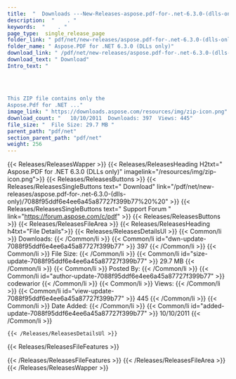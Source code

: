 ```yaml
---
title:  "  Downloads ---New-Releases-aspose.pdf-for-.net-6.3.0-(dlls-only) . " 
description:  "    . " 
keywords:  "    . " 
page_type:  single_release_page
folder_link: " pdf/net/new-releases/aspose.pdf-for-.net-6.3.0-(dlls-only)/"
folder_name: " Aspose.PDF for .NET 6.3.0 (DLLs only)"
download_link: " /pdf/net/new-releases/aspose.pdf-for-.net-6.3.0-(dlls-only)/7088f95ddf6e4ee6a45a87727f399b77"
download_text: " Download"
Intro_text: " 
				
				
				
				
This ZIP file contains only the 
Aspose.Pdf for .NET ..."
image_link: " https://downloads.aspose.com/resources/img/zip-icon.png"
download_count: "   10/10/2011  Downloads: 397  Views: 445"
file_size: "  File Size: 29.7 MB "
parent_path: "pdf/net"
section_parent_path: "pdf/net"
weight: 256 
---
```


{{< Releases/ReleasesWapper >}}
  {{< Releases/ReleasesHeading H2txt=" Aspose.PDF for .NET 6.3.0 (DLLs only)" imagelink="/resources/img/zip-icon.png">}}
  {{< Releases/ReleasesButtons >}}
    {{< Releases/ReleasesSingleButtons text=" Download" link="/pdf/net/new-releases/aspose.pdf-for-.net-6.3.0-(dlls-only)/7088f95ddf6e4ee6a45a87727f399b77%20%20" >}}
    {{< Releases/ReleasesSingleButtons text=" Support Forum " link="https://forum.aspose.com/c/pdf" >}}
  {{< Releases/ReleasesButtons >}}
  {{< Releases/ReleasesFileArea >}}
    {{< Releases/ReleasesHeading h4txt="File Details">}}
    {{< Releases/ReleasesDetailsUl >}}
            {{< Common/li  >}} Downloads: {{< /Common/li >}} 
      {{< Common/li id="dwn-update-7088f95ddf6e4ee6a45a87727f399b77" >}} 397 {{< /Common/li >}} 
      {{< Common/li  >}} File Size: {{< /Common/li >}} 
      {{< Common/li id="size-update-7088f95ddf6e4ee6a45a87727f399b77" >}} 29.7 MB {{< /Common/li >}} 
      {{< Common/li  >}} Posted By: {{< /Common/li >}} 
      {{< Common/li id="author-update-7088f95ddf6e4ee6a45a87727f399b77" >}} codewarior {{< /Common/li >}} 
      {{< Common/li  >}} Views: {{< /Common/li >}} 
      {{< Common/li id="view-update-7088f95ddf6e4ee6a45a87727f399b77" >}} 445 {{< /Common/li >}} 
      {{< Common/li  >}} Date Added: {{< /Common/li >}} 
      {{< Common/li id="added-update-7088f95ddf6e4ee6a45a87727f399b77" >}} 10/10/2011 {{< /Common/li >}} 

    {{< /Releases/ReleasesDetailsUl >}}

  {{< Releases/ReleasesFileFeatures >}}
      
  {{< /Releases/ReleasesFileFeatures >}}
 {{< /Releases/ReleasesFileArea >}}
{{< /Releases/ReleasesWapper >}}



